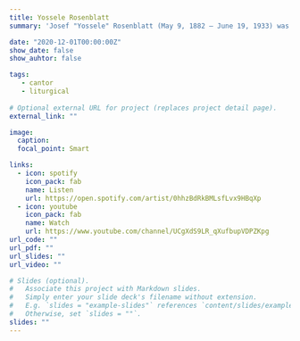 ```yaml
---
title: Yossele Rosenblatt
summary: 'Josef "Yossele" Rosenblatt (May 9, 1882 – June 19, 1933) was a Ukrainian-born chazzan (cantor) and composer. He was regarded as the greatest cantor of his time'

date: "2020-12-01T00:00:00Z"
show_date: false
show_auhtor: false

tags:
   - cantor
   - liturgical
   
# Optional external URL for project (replaces project detail page).
external_link: ""

image:
  caption: 
  focal_point: Smart

links:
  - icon: spotify
    icon_pack: fab
    name: Listen
    url: https://open.spotify.com/artist/0hhzBdRkBMLsfLvx9HBqXp
  - icon: youtube
    icon_pack: fab
    name: Watch
    url: https://www.youtube.com/channel/UCgXdS9LR_qXufbupVDPZKpg
url_code: ""
url_pdf: ""
url_slides: ""
url_video: ""

# Slides (optional).
#   Associate this project with Markdown slides.
#   Simply enter your slide deck's filename without extension.
#   E.g. `slides = "example-slides"` references `content/slides/example-slides.md`.
#   Otherwise, set `slides = ""`.
slides: ""
---
```


